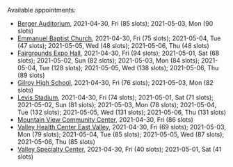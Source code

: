 Available appointments:

* [Berger Auditorium](https://schedulecare.sccgov.org/mychartprd/SignupAndSchedule/EmbeddedSchedule?id=132694&vt=1277&dept=101064003), 2021-04-30, Fri (85 slots); 2021-05-03, Mon (90 slots)
* [Emmanuel Baptist Church](https://schedulecare.sccgov.org/mychartprd/SignupAndSchedule/EmbeddedSchedule?id=132871&vt=1277&dept=101064006), 2021-04-30, Fri (75 slots); 2021-05-04, Tue (47 slots); 2021-05-05, Wed (48 slots); 2021-05-06, Thu (48 slots)
* [Fairgrounds Expo Hall](https://schedulecare.sccgov.org/mychartprd/SignupAndSchedule/EmbeddedSchedule?id=132726&vt=1277&dept=101064002), 2021-04-30, Fri (94 slots); 2021-05-01, Sat (68 slots); 2021-05-02, Sun (82 slots); 2021-05-03, Mon (84 slots); 2021-05-04, Tue (128 slots); 2021-05-05, Wed (138 slots); 2021-05-06, Thu (89 slots)
* [Gilroy High School](https://schedulecare.sccgov.org/mychartprd/SignupAndSchedule/EmbeddedSchedule?id=132980&vt=1277&dept=101064008), 2021-04-30, Fri (76 slots); 2021-05-03, Mon (82 slots)
* [Levis Stadium](https://schedulecare.sccgov.org/mychartprd/SignupAndSchedule/EmbeddedSchedule?id=132723&vt=1277&dept=101064004), 2021-04-30, Fri (74 slots); 2021-05-01, Sat (71 slots); 2021-05-02, Sun (81 slots); 2021-05-03, Mon (78 slots); 2021-05-04, Tue (132 slots); 2021-05-05, Wed (131 slots); 2021-05-06, Thu (131 slots)
* [Mountain View Community Center](https://schedulecare.sccgov.org/mychartprd/SignupAndSchedule/EmbeddedSchedule?id=132472&vt=1277&dept=101064001), 2021-04-30, Fri (86 slots)
* [Valley Health Center East Valley](https://schedulecare.sccgov.org/mychartprd/SignupAndSchedule/EmbeddedSchedule?id=132268&vt=1277&dept=101064007), 2021-04-30, Fri (69 slots); 2021-05-03, Mon (79 slots); 2021-05-04, Tue (85 slots); 2021-05-05, Wed (87 slots); 2021-05-06, Thu (85 slots)
* [Valley Specialty Center](https://schedulecare.sccgov.org/mychartprd/SignupAndSchedule/EmbeddedSchedule?id=132277&vt=1277&dept=101001072), 2021-04-30, Fri (40 slots); 2021-05-01, Sat (41 slots)
